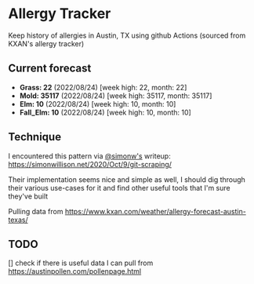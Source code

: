 # Allergy Tracker

Keep history of allergies in Austin, TX using github Actions (sourced from KXAN's allergy tracker)

## Current forecast
<!-- INJECT FORECAST -->
- **Grass: 22** (2022/08/24)  [week high: 22, month: 22]
- **Mold: 35117** (2022/08/24)  [week high: 35117, month: 35117]
- **Elm: 10** (2022/08/24)  [week high: 10, month: 10]
- **Fall_Elm: 10** (2022/08/24)  [week high: 10, month: 10]
<!-- END INJECT FORECAST -->

## Technique

I encountered this pattern via [@simonw's](https://github.com/simonw) writeup: https://simonwillison.net/2020/Oct/9/git-scraping/

Their implementation seems nice and simple as well, I should dig through their various use-cases for it and find other useful tools that I'm sure they've built

Pulling data from https://www.kxan.com/weather/allergy-forecast-austin-texas/

## TODO

[] check if there is useful data I can pull from https://austinpollen.com/pollenpage.html
